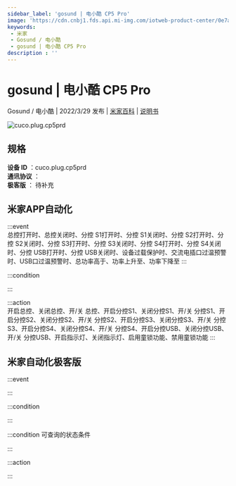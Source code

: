 ```yaml
---
sidebar_label: 'gosund | 电小酷 CP5 Pro'
image: 'https://cdn.cnbj1.fds.api.mi-img.com/iotweb-product-center/0e7af9ea3070e361dce343e829d06d93_1645004101436.png?GalaxyAccessKeyId=AKVGLQWBOVIRQ3XLEW&Expires=9223372036854775807&Signature=7cRRclllg/viJCTK5LXcqIryaME='
keywords: 
 - 米家
 - Gosund / 电小酷
 - gosund | 电小酷 CP5 Pro
description : ''
---
```

# gosund | 电小酷 CP5 Pro

Gosund / 电小酷 | 2022/3/29 发布 | [米家百科](https://home.mi.com/webapp/content/baike/product/index.html?model=cuco.plug.cp5prd) | [说明书](https://home.mi.com/views/introduction.html?model=cuco.plug.cp5prd&region=cn)

![cuco.plug.cp5prd](https://cdn.cnbj1.fds.api.mi-img.com/iotweb-product-center/0e7af9ea3070e361dce343e829d06d93_1645004101436.png?GalaxyAccessKeyId=AKVGLQWBOVIRQ3XLEW&Expires=9223372036854775807&Signature=7cRRclllg/viJCTK5LXcqIryaME=)

## 规格  
> 
**设备 ID** ：cuco.plug.cp5prd  
**通讯协议** ：  
**极客版**  ： 待补充 


## 米家APP自动化  

:::event  
总控打开时、总控关闭时、分控 S1打开时、分控 S1关闭时、分控 S2打开时、分控 S2关闭时、分控 S3打开时、分控 S3关闭时、分控 S4打开时、分控 S4关闭时、分控 USB打开时、分控 USB关闭时、设备过载保护时、交流电插口过温预警时、USB口过温预警时、总功率高于、功率上升至、功率下降至
:::

:::condition  

:::

:::action   
开启总控、关闭总控、开/关 总控、开启分控S1、关闭分控S1、开/关 分控S1、开启分控S2、关闭分控S2、开/关 分控S2、开启分控S3、关闭分控S3、开/关 分控S3、开启分控S4、关闭分控S4、开/关 分控S4、开启分控USB、关闭分控USB、开/关 分控USB、开启指示灯、关闭指示灯、启用童锁功能、禁用童锁功能
:::

## 米家自动化极客版  

:::event  

:::

:::condition  

:::

:::condition 可查询的状态条件  

:::

:::action  

:::

        
